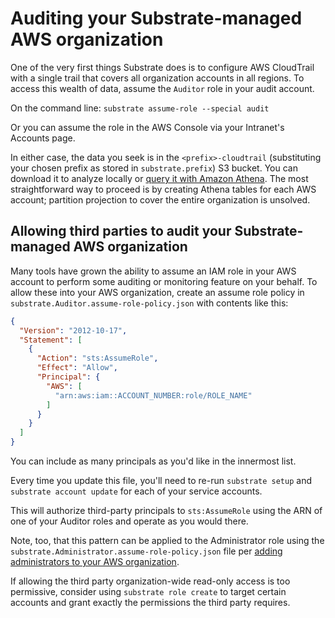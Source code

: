 # Auditing your Substrate-managed AWS organization

One of the very first things Substrate does is to configure AWS CloudTrail with a single trail that covers all organization accounts in all regions. To access this wealth of data, assume the `Auditor` role in your audit account.

On the command line: `substrate assume-role --special audit`

Or you can assume the role in the AWS Console via your Intranet's Accounts page.

In either case, the data you seek is in the `<prefix>-cloudtrail` (substituting your chosen prefix as stored in `substrate.prefix`) S3 bucket. You can download it to analyze locally or [query it with Amazon Athena](https://docs.aws.amazon.com/athena/latest/ug/cloudtrail-logs.html). The most straightforward way to proceed is by creating Athena tables for each AWS account; partition projection to cover the entire organization is unsolved.

## Allowing third parties to audit your Substrate-managed AWS organization

Many tools have grown the ability to assume an IAM role in your AWS account to perform some auditing or monitoring feature on your behalf. To allow these into your AWS organization, create an assume role policy in `substrate.Auditor.assume-role-policy.json` with contents like this:

```json
{
  "Version": "2012-10-17",
  "Statement": [
    {
      "Action": "sts:AssumeRole",
      "Effect": "Allow",
      "Principal": {
        "AWS": [
          "arn:aws:iam::ACCOUNT_NUMBER:role/ROLE_NAME"
        ]
      }
    }
  ]
}
```

You can include as many principals as you'd like in the innermost list.

Every time you update this file, you'll need to re-run `substrate setup` and `substrate account update` for each of your service accounts.

This will authorize third-party principals to `sts:AssumeRole` using the ARN of one of your Auditor roles and operate as you would there.

Note, too, that this pattern can be applied to the Administrator role using the `substrate.Administrator.assume-role-policy.json` file per [adding administrators to your AWS organization](../mgmt/adding-administrators.md).

If allowing the third party organization-wide read-only access is too permissive, consider using `substrate role create` to target certain accounts and grant exactly the permissions the third party requires.
